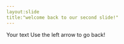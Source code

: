 ```yaml
---
layout:slide
title:"welcome back to our second slide!"
---
```

Your text
Use the left arrow to go back!
